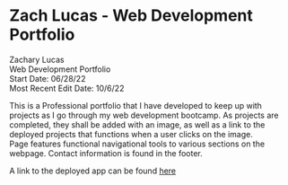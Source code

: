 # Zach Lucas - Web Development Portfolio
Zachary Lucas<br>
Web Development Portfolio<br>
Start Date: 06/28/22<br>
Most Recent Edit Date: 10/6/22<br>

This is a Professional portfolio that I have developed to keep up with projects as I go through my web development bootcamp. As projects are completed, they shall be added with an image, as well as a link to the deployed projects that functions when a user clicks on the image.
<br>
Page features functional navigational tools to various sections on the webpage. Contact information is found in the footer.

A link to the deployed app can be found <a href="https://lucasz10.github.io/Zach-Lucas-Portfolio/">here</a>
